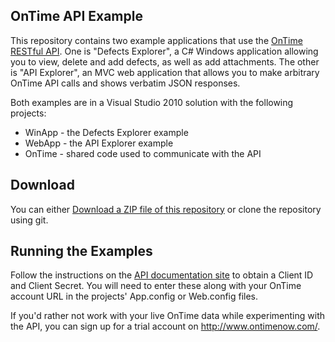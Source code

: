 OnTime API Example
------------------

This repository contains two example applications that use the [OnTime RESTful API][api_docs].
One is "Defects Explorer", a C# Windows application allowing you to view, delete and add defects, as well as add attachments.
The other is "API Explorer", an MVC web application that allows you to make arbitrary OnTime API calls
and shows verbatim JSON responses.

Both examples are in a Visual Studio 2010 solution with the following projects:
 * WinApp - the Defects Explorer example
 * WebApp - the API Explorer example
 * OnTime - shared code used to communicate with the API

[api_docs]: http://developer.ontimenow.com

Download
--------
You can either [Download a ZIP file of this repository][download_zip] or clone the repository using git.

[download_zip]: http://github.com/Axosoft/OnTimeAPIExample/zipball/master

Running the Examples
--------------------
Follow the instructions on the [API documentation site][api_docs_getting_started] to obtain a Client ID
and Client Secret.  You will need to enter these along with your OnTime account URL in the projects' App.config
or Web.config files.

If you'd rather not work with your live OnTime data while experimenting with the API, you can sign up for a
trial account on http://www.ontimenow.com/.

[api_docs_getting_started]: http://developer.ontimenow.com/get-started